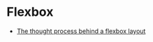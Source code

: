 # Flexbox

* [The thought process behind a flexbox layout](https://css-tricks.com/the-thought-process-behind-a-flexbox-layout/)
